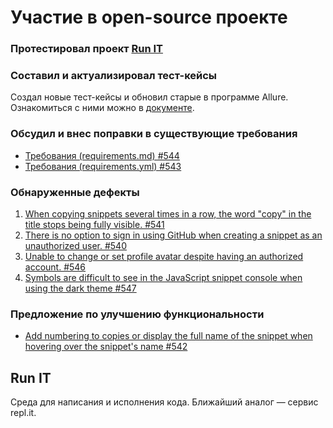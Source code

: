 # Участие в open-source проекте

### Протестировал проект [Run IT](https://runit.hexlet.ru)

### Составил и актуализировал тест-кейсы
Создал новые тест-кейсы и обновил старые в программе Allure. Ознакомиться с ними можно в [документе](https://github.com/ViktorSmiryagin/Test_Runit/blob/main/Test_cases.pdf).

### Обсудил и внес поправки в существующие требования
- [Требования (requirements.md) #544](https://github.com/hexlet-rus/runit/pull/544)
- [Требования (requirements.yml) #543](https://github.com/hexlet-rus/runit/pull/543)

### Обнаруженные дефекты
1. [When copying snippets several times in a row, the word "copy" in the title stops being fully visible. #541](https://github.com/hexlet-rus/runit/issues/541)
2. [There is no option to sign in using GitHub when creating a snippet as an unauthorized user. #540](https://github.com/hexlet-rus/runit/issues/540)
3. [Unable to change or set profile avatar despite having an authorized account. #546](https://github.com/hexlet-rus/runit/issues/546)
4. [Symbols are difficult to see in the JavaScript snippet console when using the dark theme #547](https://github.com/hexlet-rus/runit/issues/547)
### Предложение по улучшению функциональности
- [Add numbering to copies or display the full name of the snippet when hovering over the snippet's name #542](https://github.com/hexlet-rus/runit/issues/542)

## Run IT
Среда для написания и исполнения кода. Ближайший аналог — сервис repl.it.
